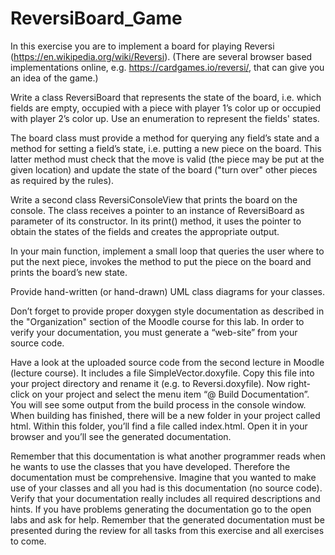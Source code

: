 # ReversiBoard_Game

In this exercise you are to implement a board for playing Reversi (https://en.wikipedia.org/wiki/Reversi). (There are several browser based implementations online, e.g. https://cardgames.io/reversi/, that can give you an idea of the game.)

Write a class ReversiBoard that represents the state of the board, i.e. which fields are empty, occupied with a piece with player 1’s color up or occupied with player 2’s color up. Use an enumeration to represent the fields' states. 

The board class must provide a method for querying any field’s state and a method for setting a field’s state, i.e. putting a new piece on the board. This latter method must check that the move is valid (the piece may be put at the given location) and update the state of the board ("turn over" other pieces as required by the rules). 

Write a second class ReversiConsoleView that prints the board on the console. The class receives a pointer to an instance of ReversiBoard as parameter of its constructor. In its print() method, it uses the pointer to obtain the states of the fields and creates the appropriate output.

In your main function, implement a small loop that queries the user where to put the next piece, invokes the method to put the piece on the board and prints the board’s new state. 

Provide hand-written (or hand-drawn) UML class diagrams for your classes.

Don’t forget to provide proper doxygen style documentation as described in the "Organization" section of the Moodle course for this lab. In order to verify your documentation, you must generate a “web-site” from your source code.

Have a look at the uploaded source code from the second lecture in Moodle (lecture course). It includes a file SimpleVector.doxyfile. Copy this file into your project directory and rename it (e.g. to Reversi.doxyfile). Now right-click on your project and select the menu item “@ Build Documentation”. You will see some output from the build process in the console window. When building has finished, there will be a new folder in your project called html. Within this folder, you’ll find a file called index.html. Open it in your browser and you’ll see the generated documentation.

Remember that this documentation is what another programmer reads when he wants to use the classes that you have developed. Therefore the documentation must be comprehensive. Imagine that you wanted to make use of your classes and all you had is this documentation (no source code). Verify that your documentation really includes all required descriptions and hints. If you have problems generating the documentation go to the open labs and ask for help. Remember that the generated documentation must be presented during the review for all tasks from this exercise and all exercises to come.